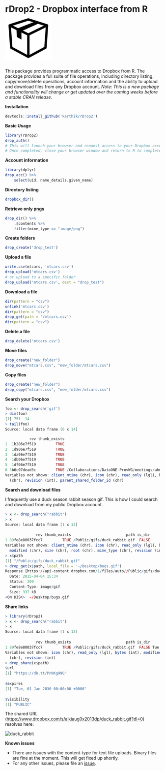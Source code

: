 
# rDrop2 - Dropbox interface from R  ![](drop.png)  


This package provides programmatic access to Dropbox from R. The package provides a full suite of file operations, including directory listing, copy/move/delete operations, account information and the ability to upload and download files from any Dropbox account. _Note: This is a new package and functionality will change or get updated over the coming weeks before a stable CRAN release._


__Installation__  

```r
devtools::install_github('karthik/rDrop2')
```

__Basic Usage__

```r
library(rDrop2)
drop_auth()
# This will launch your browser and request access to your Dropbox account. 
# Once completed, close your browser window and return to R to complete authentication.
```

__Account information__

```r
library(dplyr)
drop_acc() %>% 
    select(uid, name_details.given_name)
```

__Directory listing__

```r
dropbox_dir()
```

__Retrieve only pngs__

```r
drop_dir() %>% 
    .$contents %>% 
    filter(mime_type == "image/png")
```

__Create folders__


```r
drop_create('drop_test')
```

__Upload a file__

```r
write.csv(mtcars, 'mtcars.csv')
drop_upload('mtcars.csv')
# or upload to a specific folder
drop_upload('mtcars.csv', dest = "drop_test")
```

__Download a file__

```r
dir(pattern = "csv")
unlink('mtcars.csv')
dir(pattern = "csv")
drop_get(path = '/mtcars.csv')
dir(pattern = "csv")
```

__Delete a file__

```r
drop_delete('mtcars.csv')
```

__Move files__

```r
drop_create("new_folder")
drop_move("mtcars.csv", "new_folder/mtcars.csv")
```

__Copy files__

```r
drop_create("new_folder")
drop_copy("mtcars.csv", "new_folder/mtcars.csv")
```

__Search your Dropbox__

```r
foo <- drop_search('gif')
> dim(foo)
[1] 751  14
> tail(foo)
Source: local data frame [6 x 14]
```

```r
           rev thumb_exists                                                                                                  path is_dir
1  1b206e7f519         TRUE                                                   /obscure_path/themes/style/bgnoise.gif  FALSE
2  1d906e7f519         TRUE                                                  /obscure_path/images/logos/ploslogo.gif  FALSE
3  1da06e7f519         TRUE                                             /obscure_path/images/logos/treebase_logo.gif  FALSE
4  1db06e7f519         TRUE                                              /obscure_path/images/logos/fishbaselogo.gif  FALSE
5  1df06e7f519         TRUE                                                 /obscure_path/images/logos/ritislogo.gif  FALSE
6 3b6c07dead3c         TRUE /Collaborations/DataONE-ProvWG/meetings/ahm-2013/provwgslide-final-reporting.key/Data/fp_cvi_logo.gif  FALSE
Variables not shown: client_mtime (chr), icon (chr), read_only (lgl), bytes (int), modified (chr), size (chr), root (chr), mime_type
  (chr), revision (int), parent_shared_folder_id (chr)
```

__Search and download files__

I frequently use a duck season rabbit season gif. This is how I could search and download from my public Dropbox account. 

```r
> x <- drop_search("rabbit")
> x
Source: local data frame [1 x 13]

              rev thumb_exists                         path is_dir
1 89fe8e80037fcc7         TRUE /Public/gifs/duck_rabbit.gif  FALSE
Variables not shown: client_mtime (chr), icon (chr), read_only (lgl), bytes (int),
  modified (chr), size (chr), root (chr), mime_type (chr), revision (int)
> x$path
[1] "/Public/gifs/duck_rabbit.gif"
> drop_get(x$path, local_file = '~/Desktop/bugs.gif')
Response [https://api-content.dropbox.com/1/files/auto//Public/gifs/duck_rabbit.gif]
  Date: 2015-04-04 15:34
  Status: 200
  Content-Type: image/gif
  Size: 337 kB
<ON DISK>  ~/Desktop/bugs.gif
```

__Share links__

```r
> library(rDrop2)
> x <- drop_search("rabbit")
> x
Source: local data frame [1 x 13]

              rev thumb_exists                         path is_dir                    client_mtime
1 89fe8e80037fcc7         TRUE /Public/gifs/duck_rabbit.gif  FALSE Tue, 04 Nov 2014 16:04:55 +0000
Variables not shown: icon (chr), read_only (lgl), bytes (int), modified (chr), size (chr), root (chr), mime_type
  (chr), revision (int)
> drop_share(x$path)
$url
[1] "https://db.tt/PnNKg99G"

$expires
[1] "Tue, 01 Jan 2030 00:00:00 +0000"

$visibility
[1] "PUBLIC"
```
The shared URL (https://www.dropbox.com/s/aikiaug0x2013dp/duck_rabbit.gif?dl=0) resolves here: 

![duck_rabbit](https://www.dropbox.com/s/aikiaug0x2013dp/duck_rabbit.gif?dl=0)

__Known issues__

* There are issues with the content-type for text file uploads. Binary files are fine at the moment. This will get fixed up shortly.
* For any other issues, please file an [issue](https://github.com/karthik/rDrop2/issues).
